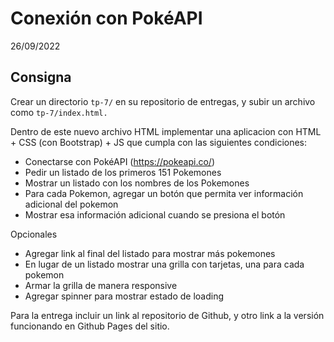 # Conexión con PokéAPI

26/09/2022

## Consigna

Crear un directorio `tp-7/` en su repositorio de entregas, y subir un archivo como `tp-7/index.html.`

Dentro de este nuevo archivo HTML implementar una aplicacion con HTML + CSS (con Bootstrap) + JS que cumpla con las siguientes condiciones:
* Conectarse con PokéAPI (https://pokeapi.co/)
* Pedir un listado de los primeros 151 Pokemones
* Mostrar un listado con los nombres de los Pokemones
* Para cada Pokemon, agregar un botón que permita ver información adicional del pokemon
* Mostrar esa información adicional cuando se presiona el botón

Opcionales
* Agregar link al final del listado para mostrar más pokemones
* En lugar de un listado mostrar una grilla con tarjetas, una para cada pokemon
* Armar la grilla de manera responsive
* Agregar spinner para mostrar estado de loading

Para la entrega incluir un link al repositorio de Github, y otro link a la versión funcionando en Github Pages del sitio.